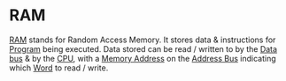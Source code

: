 # RAM
[RAM](RAM.md) stands for Random Access Memory. It stores data & instructions for [Program](../Program.md) being executed. Data stored can be read / written to by the [Data bus](Data%20bus.md) & by the [CPU](CPU.md), with a [Memory Address](Memory%20Address.md) on the [Address Bus](Address%20Bus.md) indicating which [Word](Word.md) to read / write.